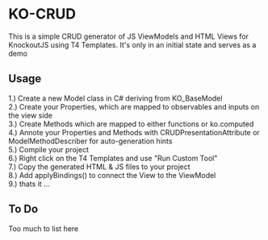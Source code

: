 KO-CRUD
=======================

This is a simple CRUD generator of JS ViewModels and HTML Views for KnockoutJS using T4 Templates.
It's only in an initial state and serves as a demo

Usage
-----
1.) Create a new Model class in C# deriving from KO_BaseModel   
2.) Create your Properties, which are mapped to observables and inputs on the view side   
3.) Create Methods which are mapped to either functions or ko.computed   
4.) Annote your Properties and Methods with CRUDPresentationAttribute or ModelMethodDescriber for auto-generation hints   
5.) Compile your project   
6.) Right click on the T4 Templates and use "Run Custom Tool"   
7.) Copy the generated HTML & JS files to your project   
8.) Add applyBindings() to connect the View to the ViewModel   
9.) thats it ...   
   
To Do
-----
Too much to list here
